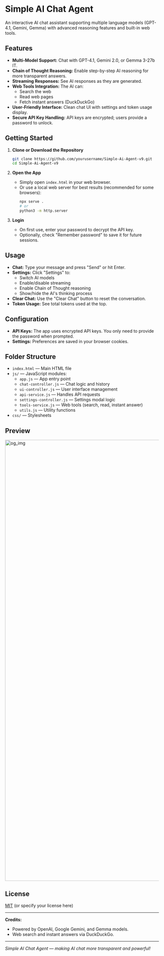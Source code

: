 # Simple AI Chat Agent

An interactive AI chat assistant supporting multiple language models (GPT-4.1, Gemini, Gemma) with advanced reasoning features and built-in web tools.

## Features

- **Multi-Model Support:** Chat with GPT-4.1, Gemini 2.0, or Gemma 3-27b IT.
- **Chain of Thought Reasoning:** Enable step-by-step AI reasoning for more transparent answers.
- **Streaming Responses:** See AI responses as they are generated.
- **Web Tools Integration:** The AI can:
  - Search the web
  - Read web pages
  - Fetch instant answers (DuckDuckGo)
- **User-Friendly Interface:** Clean chat UI with settings and token usage display.
- **Secure API Key Handling:** API keys are encrypted; users provide a password to unlock.

## Getting Started

1. **Clone or Download the Repository**
   ```sh
   git clone https://github.com/yourusername/Simple-Ai-Agent-v9.git
   cd Simple-Ai-Agent-v9
   ```

2. **Open the App**
   - Simply open `index.html` in your web browser.
   - Or use a local web server for best results (recommended for some browsers):
     ```sh
     npx serve .
     # or
     python3 -m http.server
     ```

3. **Login**
   - On first use, enter your password to decrypt the API key.
   - Optionally, check "Remember password" to save it for future sessions.

## Usage

- **Chat:** Type your message and press "Send" or hit Enter.
- **Settings:** Click "Settings" to:
  - Switch AI models
  - Enable/disable streaming
  - Enable Chain of Thought reasoning
  - Show/hide the AI's thinking process
- **Clear Chat:** Use the "Clear Chat" button to reset the conversation.
- **Token Usage:** See total tokens used at the top.

## Configuration

- **API Keys:** The app uses encrypted API keys. You only need to provide the password when prompted.
- **Settings:** Preferences are saved in your browser cookies.

## Folder Structure

- `index.html` — Main HTML file
- `js/` — JavaScript modules:
  - `app.js` — App entry point
  - `chat-controller.js` — Chat logic and history
  - `ui-controller.js` — User interface management
  - `api-service.js` — Handles API requests
  - `settings-controller.js` — Settings modal logic
  - `tools-service.js` — Web tools (search, read, instant answer)
  - `utils.js` — Utility functions
- `css/` — Stylesheets

## Preview
<img width="1440" alt="og_img" src="https://github.com/user-attachments/assets/d470f9a0-106c-4ac8-8809-1cdbf3abfbd0" />


## License

[MIT](LICENSE) (or specify your license here)

---

**Credits:**  
- Powered by OpenAI, Google Gemini, and Gemma models.  
- Web search and instant answers via DuckDuckGo.

---

*Simple AI Chat Agent — making AI chat more transparent and powerful!*
